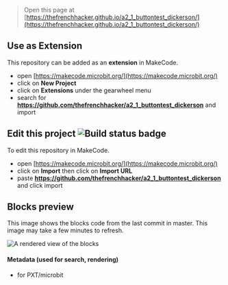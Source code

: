 
> Open this page at [https://thefrenchhacker.github.io/a2_1_buttontest_dickerson/](https://thefrenchhacker.github.io/a2_1_buttontest_dickerson/)

## Use as Extension

This repository can be added as an **extension** in MakeCode.

* open [https://makecode.microbit.org/](https://makecode.microbit.org/)
* click on **New Project**
* click on **Extensions** under the gearwheel menu
* search for **https://github.com/thefrenchhacker/a2_1_buttontest_dickerson** and import

## Edit this project ![Build status badge](https://github.com/thefrenchhacker/a2_1_buttontest_dickerson/workflows/MakeCode/badge.svg)

To edit this repository in MakeCode.

* open [https://makecode.microbit.org/](https://makecode.microbit.org/)
* click on **Import** then click on **Import URL**
* paste **https://github.com/thefrenchhacker/a2_1_buttontest_dickerson** and click import

## Blocks preview

This image shows the blocks code from the last commit in master.
This image may take a few minutes to refresh.

![A rendered view of the blocks](https://github.com/thefrenchhacker/a2_1_buttontest_dickerson/raw/master/.github/makecode/blocks.png)

#### Metadata (used for search, rendering)

* for PXT/microbit
<script src="https://makecode.com/gh-pages-embed.js"></script><script>makeCodeRender("{{ site.makecode.home_url }}", "{{ site.github.owner_name }}/{{ site.github.repository_name }}");</script>
